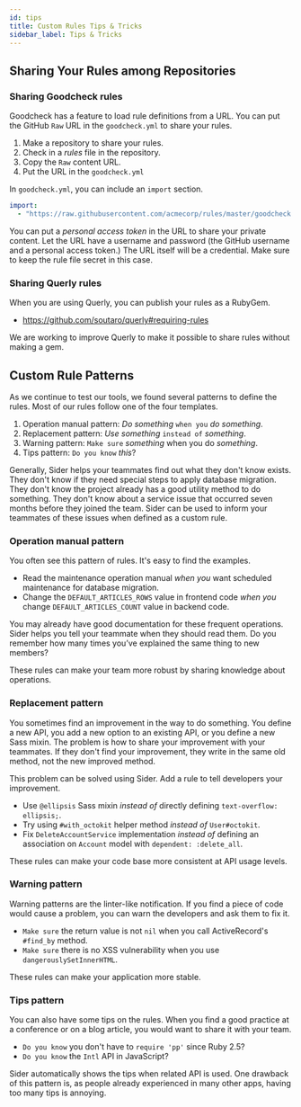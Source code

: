 ```yaml
---
id: tips
title: Custom Rules Tips & Tricks
sidebar_label: Tips & Tricks
---
```


## Sharing Your Rules among Repositories

### Sharing Goodcheck rules

Goodcheck has a feature to load rule definitions from a URL. You can put the GitHub `Raw` URL in the `goodcheck.yml` to share your rules.

1. Make a repository to share your rules.
2. Check in a *rules* file in the repository.
3. Copy the `Raw` content URL.
4. Put the URL in the `goodcheck.yml`

In `goodcheck.yml`, you can include an `import` section.

```yml
import:
  - "https://raw.githubusercontent.com/acmecorp/rules/master/goodcheck.yml"
```

You can put a *personal access token* in the URL to share your private content. Let the URL have a username and password (the GitHub username and a personal access token.) The URL itself will be a credential. Make sure to keep the rule file secret in this case.

### Sharing Querly rules

When you are using Querly, you can publish your rules as a RubyGem.

- https://github.com/soutaro/querly#requiring-rules

We are working to improve Querly to make it possible to share rules without making a gem.


## Custom Rule Patterns

As we continue to test our tools, we found several patterns to define the rules. Most of our rules follow one of the four templates.

1. Operation manual pattern: _Do something_ `when you` _do something_.
2. Replacement pattern: _Use something_ `instead of` _something_.
3. Warning pattern: `Make sure` _something_ when you do _something_.
4. Tips pattern: `Do you know` _this_?

Generally, Sider helps your teammates find out what they don't know exists. They don't know if they need special steps to apply database migration. They don't know the project already has a good utility method to do something. They don't know about a service issue that occurred seven months before they joined the team. Sider can be used to inform your teammates of these issues when defined as a custom rule.

### Operation manual pattern

You often see this pattern of rules. It's easy to find the examples.

- Read the maintenance operation manual *when you* want scheduled maintenance for database migration.
- Change the `DEFAULT_ARTICLES_ROWS` value in frontend code *when you* change `DEFAULT_ARTICLES_COUNT` value in backend code.

You may already have good documentation for these frequent operations. Sider helps you tell your teammate when they should read them. Do you remember how many times you’ve explained the same thing to new members?

These rules can make your team more robust by sharing knowledge about operations.

### Replacement pattern

You sometimes find an improvement in the way to do something. You define a new API, you add a new option to an existing API, or you define a new Sass mixin. The problem is how to share your improvement with your teammates. If they don't find your improvement, they write in the same old method, not the new improved method.

This problem can be solved using Sider. Add a rule to tell developers your improvement.

- Use `@ellipsis` Sass mixin *instead of* directly defining `text-overflow: ellipsis;`.
- Try using `#with_octokit` helper method *instead of* `User#octokit`.
- Fix `DeleteAccountService` implementation *instead of* defining an association on `Account` model with `dependent: :delete_all`.

These rules can make your code base more consistent at API usage levels.

### Warning pattern

Warning patterns are the linter-like notification. If you find a piece of code would cause a problem, you can warn the developers and ask them to fix it.

- `Make sure` the return value is not `nil` when you call ActiveRecord's `#find_by` method.
- `Make sure` there is no XSS vulnerability when you use `dangerouslySetInnerHTML`.

These rules can make your application more stable.

### Tips pattern

You can also have some tips on the rules. When you find a good practice at a conference or on a blog article, you would want to share it with your team.

- `Do you know` you don't have to `require 'pp'` since Ruby 2.5?
- `Do you know` the `Intl` API in JavaScript?

Sider automatically shows the tips when related API is used. One drawback of this pattern is, as people already experienced in many other apps, having too many tips is annoying.
